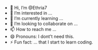 - 👋 Hi, I’m @Ethria7
- 👀 I’m interested in ...
- 🌱 I’m currently learning ...
- 💞️ I’m looking to collaborate on ...
- 📫 How to reach me ...
- 😄 Pronouns: I dont't need this.
- ⚡ Fun fact: ... that I start to learn coding.

<!---
Ethria7/Ethria7 is a ✨ special ✨ repository because its `README.md` (this file) appears on your GitHub profile.
You can click the Preview link to take a look at your changes.
--->
